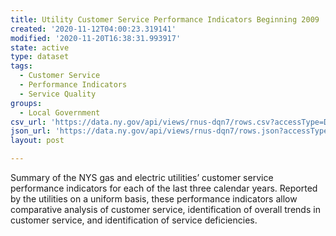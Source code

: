 ```yaml
---
title: Utility Customer Service Performance Indicators Beginning 2009
created: '2020-11-12T04:00:23.319141'
modified: '2020-11-20T16:38:31.993917'
state: active
type: dataset
tags:
  - Customer Service
  - Performance Indicators
  - Service Quality
groups:
  - Local Government
csv_url: 'https://data.ny.gov/api/views/rnus-dqn7/rows.csv?accessType=DOWNLOAD'
json_url: 'https://data.ny.gov/api/views/rnus-dqn7/rows.json?accessType=DOWNLOAD'
layout: post

---
```

Summary of the NYS gas and electric utilities’ customer service performance indicators for each of the last three calendar years. Reported by the utilities on a uniform basis, these performance indicators allow comparative analysis of customer service, identification of overall trends in customer service, and identification of service deficiencies.
